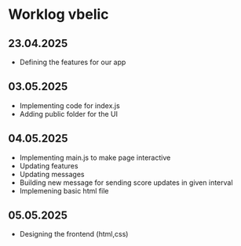 # Worklog vbelic

## 23.04.2025
- Defining the features for our app

## 03.05.2025
- Implementing code for index.js
- Adding public folder for the UI

## 04.05.2025
- Implementing main.js to make page interactive
- Updating features
- Updating messages
- Building new message for sending score updates in given interval
- Implemening basic html file

## 05.05.2025
- Designing the frontend (html,css)